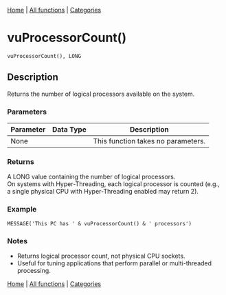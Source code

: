 [Home](../index.md) | [All functions](index.md) | [Categories](../categories/index.md)

# vuProcessorCount()

```Prototype
vuProcessorCount(), LONG
```


## Description
Returns the number of logical processors available on the system.

### Parameters

| Parameter | Data Type | Description |
|-----------|-----------|-------------|
| None      |          | This function takes no parameters. |

### Returns
A LONG value containing the number of logical processors.  
On systems with Hyper-Threading, each logical processor is counted (e.g., a single physical CPU with Hyper-Threading enabled may return 2).

### Example

```Clarion
MESSAGE('This PC has ' & vuProcessorCount() & ' processors')
```

### Notes
- Returns logical processor count, not physical CPU sockets.  
- Useful for tuning applications that perform parallel or multi-threaded processing.

[Home](../index.md) | [All functions](index.md) | [Categories](../categories/index.md)
